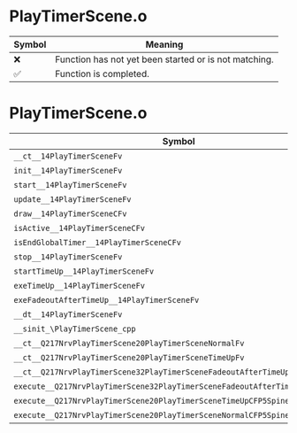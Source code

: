 # PlayTimerScene.o
| Symbol | Meaning 
| ------------- | ------------- 
| :x: | Function has not yet been started or is not matching. 
| :white_check_mark: | Function is completed. 


# PlayTimerScene.o
| Symbol | Decompiled? |
| ------------- | ------------- |
| `__ct__14PlayTimerSceneFv` | :x: |
| `init__14PlayTimerSceneFv` | :x: |
| `start__14PlayTimerSceneFv` | :x: |
| `update__14PlayTimerSceneFv` | :x: |
| `draw__14PlayTimerSceneCFv` | :x: |
| `isActive__14PlayTimerSceneCFv` | :x: |
| `isEndGlobalTimer__14PlayTimerSceneCFv` | :x: |
| `stop__14PlayTimerSceneFv` | :x: |
| `startTimeUp__14PlayTimerSceneFv` | :x: |
| `exeTimeUp__14PlayTimerSceneFv` | :x: |
| `exeFadeoutAfterTimeUp__14PlayTimerSceneFv` | :x: |
| `__dt__14PlayTimerSceneFv` | :x: |
| `__sinit_\PlayTimerScene_cpp` | :x: |
| `__ct__Q217NrvPlayTimerScene20PlayTimerSceneNormalFv` | :x: |
| `__ct__Q217NrvPlayTimerScene20PlayTimerSceneTimeUpFv` | :x: |
| `__ct__Q217NrvPlayTimerScene32PlayTimerSceneFadeoutAfterTimeUpFv` | :x: |
| `execute__Q217NrvPlayTimerScene32PlayTimerSceneFadeoutAfterTimeUpCFP5Spine` | :x: |
| `execute__Q217NrvPlayTimerScene20PlayTimerSceneTimeUpCFP5Spine` | :x: |
| `execute__Q217NrvPlayTimerScene20PlayTimerSceneNormalCFP5Spine` | :x: |
